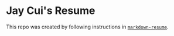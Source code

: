 # Jay Cui's Resume
This repo was created by following instructions in [`markdown-resume`](https://github.com/tengjuilin/markdown-resume).
